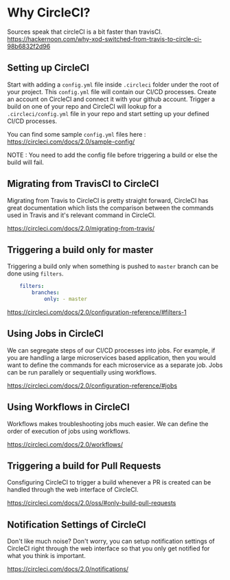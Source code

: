 # Why CircleCI?

Sources speak that circleCI is a bit faster than travisCI.
https://hackernoon.com/why-xod-switched-from-travis-to-circle-ci-98b6832f2d96

## Setting up CircleCI

Start with adding a `config.yml` file inside `.circleci` folder under the root of your project. This `config.yml` file will contain our CI/CD processes. Create an account on CircleCI and connect it with your github account. Trigger a build on one of your repo and CircleCI will lookup for a `.circleci/config.yml` file in your repo and start setting up your defined CI/CD processes.

You can find some sample `config.yml` files here : https://circleci.com/docs/2.0/sample-config/

NOTE : You need to add the config file before triggering a build or else the build will fail.

## Migrating from TravisCI to CircleCI

Migrating from Travis to CircleCI is pretty straight forward, CircleCI has great documentation which lists the comparison between the commands used in Travis and it's relevant command in CircleCI.

https://circleci.com/docs/2.0/migrating-from-travis/

## Triggering a build only for master

Triggering a build only when something is pushed to `master` branch can be done using `filters`.

```yaml
    filters:
        branches:
            only: - master
```

https://circleci.com/docs/2.0/configuration-reference/#filters-1

## Using Jobs in CircleCI

We can segregate steps of our CI/CD processes into jobs. For example, if you are handling a large microservices based application, then you would want to define the commands for each microservice as a separate job. Jobs can be run parallely or sequentially using workflows.

https://circleci.com/docs/2.0/configuration-reference/#jobs

## Using Workflows in CircleCI

Workflows makes troubleshooting jobs much easier. We can define the order of execution of jobs using workflows.

https://circleci.com/docs/2.0/workflows/

## Triggering a build for Pull Requests

Consfiguring CircleCI to trigger a build whenever a PR is created can be handled through the web interface of CircleCI.

https://circleci.com/docs/2.0/oss/#only-build-pull-requests

## Notification Settings of CircleCI

Don't like much noise? Don't worry, you can setup notification settings of CircleCI right through the web interface so that you only get notified for what you think is important.

https://circleci.com/docs/2.0/notifications/
